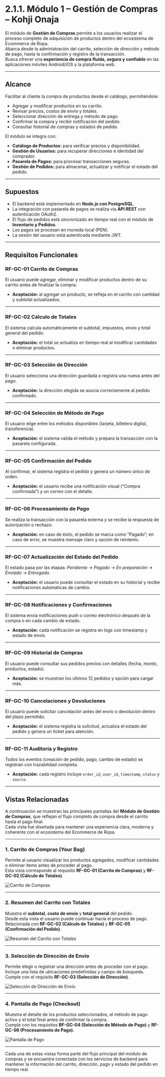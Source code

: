 # 2.1.1. Módulo 1 – Gestión de Compras – Kohji Onaja

El módulo de **Gestión de Compras** permite a los usuarios realizar el proceso completo de adquisición de productos dentro del ecosistema de Ecommerce de Ropa.  
Abarca desde la administración del carrito, selección de dirección y método de pago, hasta la confirmación y registro de la transacción.  
Busca ofrecer una **experiencia de compra fluida, segura y confiable** en las aplicaciones móviles Android/iOS y la plataforma web.

---

## Alcance
Facilitar al cliente la compra de productos desde el catálogo, permitiéndole:
- Agregar y modificar productos en su carrito.  
- Revisar precios, costos de envío y totales.  
- Seleccionar dirección de entrega y método de pago.  
- Confirmar la compra y recibir notificación del pedido.  
- Consultar historial de compras y estados de pedido.  

El módulo se integra con:
- **Catálogo de Productos:** para verificar precios y disponibilidad.  
- **Gestión de Usuarios:** para recuperar direcciones e identidad del comprador.  
- **Pasarela de Pagos:** para procesar transacciones seguras.  
- **Gestión de Pedidos:** para almacenar, actualizar y notificar el estado del pedido.

---

## Supuestos
- El backend está implementado en **Node.js con PostgreSQL**.  
- La integración con pasarela de pagos se realiza vía **API REST** con autenticación OAuth2.  
- El flujo de pedidos está sincronizado en tiempo real con el módulo de **Inventario y Pedidos**.  
- Los pagos se procesan en moneda local (PEN).  
- La sesión del usuario está autenticada mediante JWT.

---

## Requisitos Funcionales

### RF-GC-01 Carrito de Compras
El usuario puede agregar, eliminar y modificar productos dentro de su carrito antes de finalizar la compra.  
- **Aceptación:** al agregar un producto, se refleja en el carrito con cantidad y subtotal actualizados.

---

### RF-GC-02 Cálculo de Totales
El sistema calcula automáticamente el subtotal, impuestos, envío y total general del pedido.  
- **Aceptación:** el total se actualiza en tiempo real al modificar cantidades o eliminar productos.

---

### RF-GC-03 Selección de Dirección
El usuario selecciona una dirección guardada o registra una nueva antes del pago.  
- **Aceptación:** la dirección elegida se asocia correctamente al pedido confirmado.

---

### RF-GC-04 Selección de Método de Pago
El usuario elige entre los métodos disponibles (tarjeta, billetera digital, transferencia).  
- **Aceptación:** el sistema valida el método y prepara la transacción con la pasarela configurada.

---

### RF-GC-05 Confirmación del Pedido
Al confirmar, el sistema registra el pedido y genera un número único de orden.  
- **Aceptación:** el usuario recibe una notificación visual (“Compra confirmada”) y un correo con el detalle.

---

### RF-GC-06 Procesamiento de Pago
Se realiza la transacción con la pasarela externa y se recibe la respuesta de autorización o rechazo.  
- **Aceptación:** en caso de éxito, el pedido se marca como “Pagado”; en caso de error, se muestra mensaje claro y opción de reintento.

---

### RF-GC-07 Actualización del Estado del Pedido
El estado pasa por las etapas: *Pendiente → Pagado → En preparación → Enviado → Entregado*.  
- **Aceptación:** el usuario puede consultar el estado en su historial y recibe notificaciones automáticas de cambio.

---

### RF-GC-08 Notificaciones y Confirmaciones
El sistema envía notificaciones push o correo electrónico después de la compra o en cada cambio de estado.  
- **Aceptación:** cada notificación se registra en logs con timestamp y estado de envío.

---

### RF-GC-09 Historial de Compras
El usuario puede consultar sus pedidos previos con detalles (fecha, monto, productos, estado).  
- **Aceptación:** se muestran los últimos 12 pedidos y opción para cargar más.

---

### RF-GC-10 Cancelaciones y Devoluciones
El usuario puede solicitar cancelación antes del envío o devolución dentro del plazo permitido.  
- **Aceptación:** el sistema registra la solicitud, actualiza el estado del pedido y genera un ticket para atención.

---

### RF-GC-11 Auditoría y Registro
Todos los eventos (creación de pedido, pago, cambio de estado) se registran con trazabilidad completa.  
- **Aceptación:** cada registro incluye `order_id`, `user_id`, `timestamp`, `status` y `source`.


---
## **Vistas Relacionadas**

A continuación se muestran las principales pantallas del **Módulo de Gestión de Compras**, que reflejan el flujo completo de compra desde el carrito hasta el pago final.  
Cada vista fue diseñada para mantener una experiencia clara, moderna y coherente con el ecosistema del Ecommerce de Ropa.

---

### **1. Carrito de Compras (Your Bag)**
Permite al usuario visualizar los productos agregados, modificar cantidades o eliminar ítems antes de proceder al pago.  
Esta vista corresponde al requisito **RF-GC-01 (Carrito de Compras)** y **RF-GC-02 (Cálculo de Totales)**.

![Carrito de Compras](views/cart.png)

---

### **2. Resumen del Carrito con Totales**
Muestra el **subtotal**, **costo de envío** y **total general** del pedido.  
Desde esta vista el usuario puede continuar hacia el proceso de pago.  
Relacionada con **RF-GC-02 (Cálculo de Totales)** y **RF-GC-05 (Confirmación del Pedido)**.

![Resumen del Carrito con Totales](views/cart_total.png)

---

### **3. Selección de Dirección de Envío**
Permite elegir o registrar una dirección antes de proceder con el pago.  
Incluye una lista de ubicaciones predefinidas y campo de búsqueda.  
Cumple con el requisito **RF-GC-03 (Selección de Dirección)**.

![Selección de Dirección de Envío](views/checkout_address.png)

---

### **4. Pantalla de Pago (Checkout)**
Muestra el detalle de los productos seleccionados, el método de pago activo y el total final antes de confirmar la compra.  
Cumple con los requisitos **RF-GC-04 (Selección de Método de Pago)** y **RF-GC-06 (Procesamiento de Pago)**.

![Pantalla de Pago](views/checkout_card.png)

---

Cada una de estas vistas forma parte del flujo principal del módulo de compras y se encuentra conectada con los servicios de backend para mantener la información del carrito, dirección, pago y estado del pedido en tiempo real.

